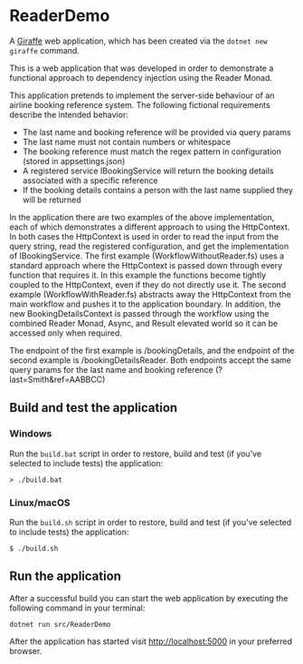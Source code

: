 # ReaderDemo

A [Giraffe](https://github.com/giraffe-fsharp/Giraffe) web application, which has been created via the `dotnet new giraffe` command.

This is a web application that was developed in order to demonstrate a functional approach to dependency injection using the Reader Monad.

This application pretends to implement the server-side behaviour of an airline booking reference system. The following fictional requirements describe the intended behavior:
* The last name and booking reference will be provided via query params
* The last name must not contain numbers or whitespace
* The booking reference must match the regex pattern in configuration (stored in appsettings.json)
* A registered service IBookingService will return the booking details associated with a specific reference
* If the booking details contains a person with the last name supplied they will be returned

In the application there are two examples of the above implementation, each of which demonstrates a different approach to using the HttpContext. In both cases the HttpContext is used in order to read the input from the query string, read the registered configuration, and get the implementation of IBookingService. 
The first example (WorkflowWithoutReader.fs) uses a standard approach where the HttpContext is passed down through every function that requires it. In this example the functions become tightly coupled to the HttpContext, even if they do not directly use it. 
The second example (WorkflowWithReader.fs) abstracts away the HttpContext from the main workflow and pushes it to the application boundary. In addition, the new BookingDetailsContext is passed through the workflow using the combined Reader Monad, Async, and Result elevated world so it can be accessed only when required. 

The endpoint of the first example is /bookingDetails, and the endpoint of the second example is /bookingDetailsReader. Both endpoints accept the same query params for the last name and booking reference (?last=Smith&ref=AABBCC) 

## Build and test the application

### Windows

Run the `build.bat` script in order to restore, build and test (if you've selected to include tests) the application:

```
> ./build.bat
```

### Linux/macOS

Run the `build.sh` script in order to restore, build and test (if you've selected to include tests) the application:

```
$ ./build.sh
```

## Run the application

After a successful build you can start the web application by executing the following command in your terminal:

```
dotnet run src/ReaderDemo
```

After the application has started visit [http://localhost:5000](http://localhost:5000) in your preferred browser.
